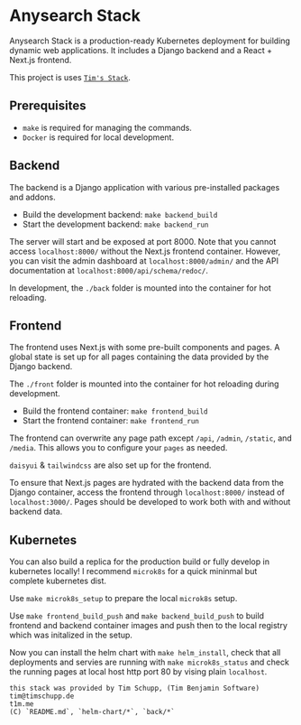 # Anysearch Stack

Anysearch Stack is a production-ready Kubernetes deployment for building dynamic web applications. It includes a Django backend and a React + Next.js frontend.

This project is uses [`Tim's Stack`](https://github.com/tbscode/tiny-django).

## Prerequisites

- `make` is required for managing the commands.
- `Docker` is required for local development.

## Backend

The backend is a Django application with various pre-installed packages and addons.

- Build the development backend: `make backend_build`
- Start the development backend: `make backend_run`

The server will start and be exposed at port 8000. Note that you cannot access `localhost:8000/` without the Next.js frontend container. However, you can visit the admin dashboard at `localhost:8000/admin/` and the API documentation at `localhost:8000/api/schema/redoc/`.

In development, the `./back` folder is mounted into the container for hot reloading.

## Frontend

The frontend uses Next.js with some pre-built components and pages. A global state is set up for all pages containing the data provided by the Django backend.

The `./front` folder is mounted into the container for hot reloading during development.

- Build the frontend container: `make frontend_build`
- Start the frontend container: `make frontend_run`

The frontend can overwrite any page path except `/api`, `/admin`, `/static`, and `/media`. This allows you to configure your `pages` as needed.

`daisyui` & `tailwindcss` are also set up for the frontend.

To ensure that Next.js pages are hydrated with the backend data from the Django container, access the frontend through `localhost:8000/` instead of `localhost:3000/`. Pages should be developed to work both with and without backend data.

## Kubernetes

You can also build a replica for the production build or fully develop in kubernetes locally!
I recommend `microk8s` for a quick mininmal but complete kubernetes dist.

Use `make microk8s_setup` to prepare the local `microk8s` setup.

Use `make frontend_build_push` and `make backend_build_push` to build frontend and backend container images and push then to the local registry which was initalized in the setup.

Now you can install the helm chart with `make helm_install`, check that all deployments and servies are running with `make microk8s_status` and check the running pages at local host http port 80 by vising plain `localhost`.

```
this stack was provided by Tim Schupp, (Tim Benjamin Software)
tim@timschupp.de
t1m.me
(C) `README.md`, `helm-chart/*`, `back/*`
```
